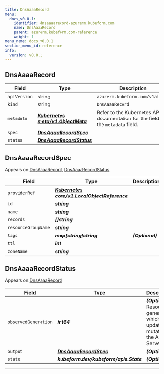 ```yaml
---
title: DnsAaaaRecord
menu:
  docs_v0.0.1:
    identifier: dnsaaaarecord-azurerm.kubeform.com
    name: DnsAaaaRecord
    parent: azurerm.kubeform.com-reference
    weight: 1
menu_name: docs_v0.0.1
section_menu_id: reference
info:
  version: v0.0.1
---
```


## DnsAaaaRecord
| Field | Type | Description |
| ------ | ----- | ----------- |
| `apiVersion` | string | `azurerm.kubeform.com/v1alpha1` |
|    `kind` | string | `DnsAaaaRecord` |
| `metadata` | ***[Kubernetes meta/v1.ObjectMeta](https://kubernetes.io/docs/reference/generated/kubernetes-api/v1.13/#objectmeta-v1-meta)***|Refer to the Kubernetes API documentation for the fields of the `metadata` field.|
| `spec` | ***[DnsAaaaRecordSpec](#dnsaaaarecordspec)***||
| `status` | ***[DnsAaaaRecordStatus](#dnsaaaarecordstatus)***||
## DnsAaaaRecordSpec

Appears on:[DnsAaaaRecord](#dnsaaaarecord), [DnsAaaaRecordStatus](#dnsaaaarecordstatus)

| Field | Type | Description |
| ------ | ----- | ----------- |
| `providerRef` | ***[Kubernetes core/v1.LocalObjectReference](https://kubernetes.io/docs/reference/generated/kubernetes-api/v1.13/#localobjectreference-v1-core)***||
| `id` | ***string***||
| `name` | ***string***||
| `records` | ***[]string***||
| `resourceGroupName` | ***string***||
| `tags` | ***map[string]string***| ***(Optional)*** |
| `ttl` | ***int***||
| `zoneName` | ***string***||
## DnsAaaaRecordStatus

Appears on:[DnsAaaaRecord](#dnsaaaarecord)

| Field | Type | Description |
| ------ | ----- | ----------- |
| `observedGeneration` | ***int64***| ***(Optional)*** Resource generation, which is updated on mutation by the API Server.|
| `output` | ***[DnsAaaaRecordSpec](#dnsaaaarecordspec)***| ***(Optional)*** |
| `state` | ***kubeform.dev/kubeform/apis.State***| ***(Optional)*** |
---
